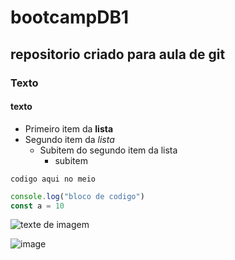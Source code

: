 # bootcampDB1

## repositorio criado para aula de git

### Texto

#### texto

- Primeiro item da **lista**
- Segundo item da *lista*
  - Subitem do segundo item da lista
    - subitem

`codigo aqui no meio`

```js
console.log("bloco de codigo")
const a = 10
```

![texte de imagem](https://th.bing.com/th/id/OIP.ZUAhLxV2uq0V5zIxUN3qtgHaEj?w=290&h=180&c=7&r=0&o=5&pid=1.7)

![image](https://github.com/PedroGenuGomesGenu/bootcampDB1/assets/133173155/86c4b47d-e190-4439-998f-0ad8e5554b19)
